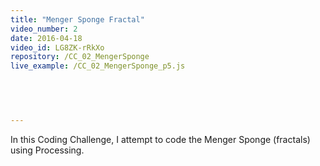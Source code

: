 ```yaml
---
title: "Menger Sponge Fractal"
video_number: 2
date: 2016-04-18
video_id: LG8ZK-rRkXo
repository: /CC_02_MengerSponge
live_example: /CC_02_MengerSponge_p5.js

  


  
---
```


In this Coding Challenge, I attempt to code the Menger Sponge (fractals) using Processing.

